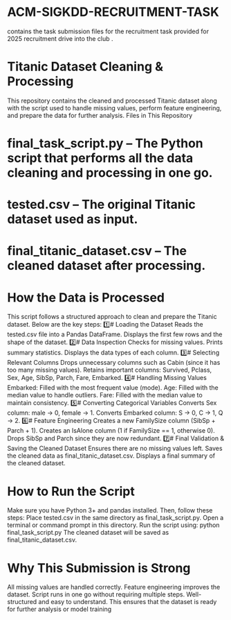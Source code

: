 # ACM-SIGKDD-RECRUITMENT-TASK
contains the task submission files for the recruitment task provided for 2025 recruitment drive into the club .

# Titanic Dataset Cleaning & Processing

This repository contains the cleaned and processed Titanic dataset along with the script used to handle missing values, perform feature engineering, and prepare the data for further analysis.
Files in This Repository
# final_task_script.py – The Python script that performs all the data cleaning and processing in one go.
# tested.csv – The original Titanic dataset used as input.
# final_titanic_dataset.csv – The cleaned dataset after processing.

# How the Data is Processed
This script follows a structured approach to clean and prepare the Titanic dataset. Below are the key steps:
1️⃣# Loading the Dataset
Reads the tested.csv file into a Pandas DataFrame.
Displays the first few rows and the shape of the dataset.
2️⃣# Data Inspection
Checks for missing values.
Prints summary statistics.
Displays the data types of each column.
3️⃣# Selecting Relevant Columns
Drops unnecessary columns such as Cabin (since it has too many missing values).
Retains important columns: Survived, Pclass, Sex, Age, SibSp, Parch, Fare, Embarked.
4️⃣# Handling Missing Values
Embarked: Filled with the most frequent value (mode).
Age: Filled with the median value to handle outliers.
Fare: Filled with the median value to maintain consistency.
5️⃣# Converting Categorical Variables
Converts Sex column: male → 0, female → 1.
Converts Embarked column: S → 0, C → 1, Q → 2.
6️⃣# Feature Engineering
Creates a new FamilySize column (SibSp + Parch + 1).
Creates an IsAlone column (1 if FamilySize == 1, otherwise 0).
Drops SibSp and Parch since they are now redundant.
7️⃣# Final Validation & Saving the Cleaned Dataset
Ensures there are no missing values left.
Saves the cleaned data as final_titanic_dataset.csv.
Displays a final summary of the cleaned dataset.
# How to Run the Script
Make sure you have Python 3+ and pandas installed. Then, follow these steps:
Place tested.csv in the same directory as final_task_script.py.
Open a terminal or command prompt in this directory.
Run the script using:
python final_task_script.py
The cleaned dataset will be saved as final_titanic_dataset.csv.
# Why This Submission is Strong
All missing values are handled correctly.
Feature engineering improves the dataset.
Script runs in one go without requiring multiple steps.
Well-structured and easy to understand.
This ensures that the dataset is ready for further analysis or model training

